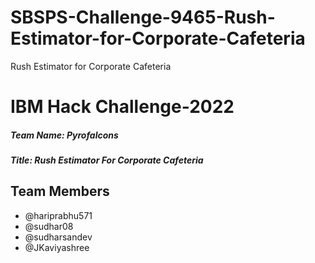 # SBSPS-Challenge-9465-Rush-Estimator-for-Corporate-Cafeteria
Rush Estimator for Corporate Cafeteria
<h1>IBM Hack Challenge-2022</h1>

<h5>Team Name: Pyrofalcons</h5>
<h5>Title: Rush Estimator For Corporate Cafeteria </h5>

<h2>Team Members</h2>
<ul>
  <li>@hariprabhu571</li>
  <li>@sudhar08</li>
  <li>@sudharsandev</li>
  <li>@JKaviyashree</li>
</ul>


